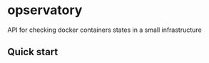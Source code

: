 # opservatory

API for checking docker containers states in a small infrastructure

## Quick start

```uvicorn opservatory.api:app --host 0.0.0.0 --port 5000
```
